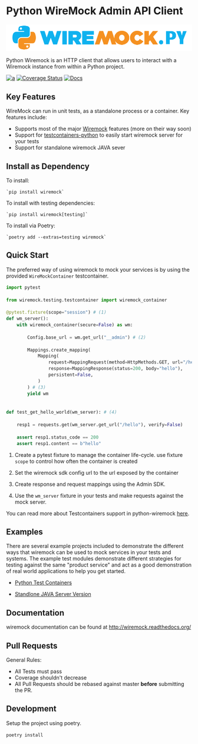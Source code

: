 # Python WireMock Admin API Client

<p align="center">
    <a href="https://wiremock.org/docs/solutions/python/" target="_blank">
        <img width="512px" src="docs/images/python-wiremock-horizontal.png" alt="WireMock Logo"/>
    </a>
</p>

Python Wiremock is an HTTP client that allows users to interact with a Wiremock instance from within a Python project.

[![a](https://img.shields.io/badge/slack-%23wiremock%2Fpython-brightgreen?style=flat&logo=slack)](https://slack.wiremock.org/)
[![Coverage Status](https://coveralls.io/repos/github/wiremock/python-wiremock/badge.svg?branch=master)](https://coveralls.io/github/wiremock/python-wiremock?branch=master)
[![Docs](https://img.shields.io/badge/docs-latest-brightgreen.svg)](http://wiremock.readthedocs.org/)

## Key Features

WireMock can run in unit tests, as a standalone process or a container. Key features include:

- Supports most of the major [Wiremock](https://wiremock.org/docs) features (more on their way soon)
- Support for [testcontainers-python](https://github.com/testcontainers/testcontainers-python) to easily start wiremock server for your tests
- Support for standalone wiremock JAVA sever

## Install as Dependency

To install:

    `pip install wiremock`

To install with testing dependencies:

    `pip install wiremock[testing]`

To install via Poetry:

    `poetry add --extras=testing wiremock`

## Quick Start

The preferred way of using wiremock to mock your services is by using the provided `WireMockContainer` testcontainer.

```python
import pytest

from wiremock.testing.testcontainer import wiremock_container

@pytest.fixture(scope="session") # (1)
def wm_server():
    with wiremock_container(secure=False) as wm:

        Config.base_url = wm.get_url("__admin") # (2)

        Mappings.create_mapping(
            Mapping(
                request=MappingRequest(method=HttpMethods.GET, url="/hello"),
                response=MappingResponse(status=200, body="hello"),
                persistent=False,
            )
        ) # (3)
        yield wm


def test_get_hello_world(wm_server): # (4)

    resp1 = requests.get(wm_server.get_url("/hello"), verify=False)

    assert resp1.status_code == 200
    assert resp1.content == b"hello"
```

1. Create a pytest fixture to manage the container life-cycle. use fixture `scope` to control how often the container is created

2. Set the wiremock sdk config url to the url exposed by the container

3. Create response and request mappings using the Admin SDK.

4. Use the `wm_server` fixture in your tests and make requests against the mock server.

You can read more about Testcontainers support in python-wiremock [here](docs/testcontainers.md).

## Examples

There are several example projects included to demonstrate the different ways that wiremock can be used to mock
services in your tests and systems. The example test modules demonstrate different strategies for testing against
the same "product service" and act as a good demonstration of real world applications to help you get started.

- [Python Test Containers](examples/tests/test_containers.py)

- [Standlone JAVA Server Version](examples/tests/test_java_server.py)

## Documentation

wiremock documentation can be found at http://wiremock.readthedocs.org/

## Pull Requests

General Rules:

- All Tests must pass
- Coverage shouldn't decrease
- All Pull Requests should be rebased against master **before** submitting the PR.

## Development

Setup the project using poetry.

`poetry install`
